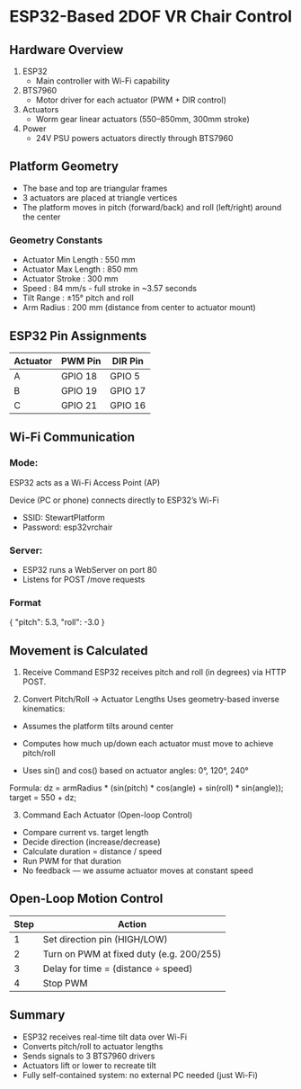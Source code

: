 # ESP32-Based 2DOF VR Chair Control
## Hardware Overview
1. ESP32
   - Main controller with Wi-Fi capability
2. BTS7960
   - Motor driver for each actuator (PWM + DIR control)
3. Actuators
   - Worm gear linear actuators (550–850mm, 300mm stroke)
4. Power
   - 24V PSU powers actuators directly through BTS7960

## Platform Geometry
- The base and top are triangular frames
- 3 actuators are placed at triangle vertices
- The platform moves in pitch (forward/back) and roll (left/right) around the center

### Geometry Constants
- Actuator Min Length :	550 mm
- Actuator Max Length : 850 mm
- Actuator Stroke	: 300 mm
- Speed :	84 mm/s - full stroke in ~3.57 seconds
- Tilt Range :	±15° pitch and roll
- Arm Radius :	200 mm (distance from center to actuator mount)

## ESP32 Pin Assignments
| Actuator | PWM Pin | DIR Pin |
| -------- | ------- | ------- |
| A        | GPIO 18 | GPIO 5  |
| B        | GPIO 19 | GPIO 17 |
| C        | GPIO 21 | GPIO 16 |

## Wi-Fi Communication
### Mode:
ESP32 acts as a Wi-Fi Access Point (AP)

Device (PC or phone) connects directly to ESP32’s Wi-Fi

- SSID: StewartPlatform
- Password: esp32vrchair

### Server:
- ESP32 runs a WebServer on port 80
- Listens for POST /move requests

### Format
{ "pitch": 5.3, "roll": -3.0 }

## Movement is Calculated
1. Receive Command
ESP32 receives pitch and roll (in degrees) via HTTP POST.

2. Convert Pitch/Roll → Actuator Lengths
Uses geometry-based inverse kinematics:

- Assumes the platform tilts around center

- Computes how much up/down each actuator must move to achieve pitch/roll

- Uses sin() and cos() based on actuator angles: 0°, 120°, 240°

Formula:
dz = armRadius * (sin(pitch) * cos(angle) + sin(roll) * sin(angle));
target = 550 + dz;

3. Command Each Actuator (Open-loop Control)
- Compare current vs. target length
- Decide direction (increase/decrease)
- Calculate duration = distance / speed
- Run PWM for that duration
- No feedback — we assume actuator moves at constant speed

## Open-Loop Motion Control
| Step | Action                                   |
| ---- | ---------------------------------------- |
| 1    | Set direction pin (HIGH/LOW)             |
| 2    | Turn on PWM at fixed duty (e.g. 200/255) |
| 3    | Delay for time = (distance ÷ speed)      |
| 4    | Stop PWM                                 |

## Summary
- ESP32 receives real-time tilt data over Wi-Fi
- Converts pitch/roll to actuator lengths
- Sends signals to 3 BTS7960 drivers
- Actuators lift or lower to recreate tilt
- Fully self-contained system: no external PC needed (just Wi-Fi)



